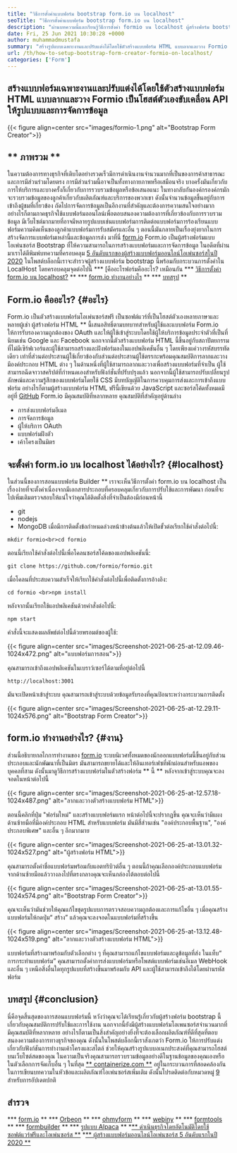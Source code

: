 ```yaml
---
title: "วิธีการตั้งค่าแบบฟอร์ม bootstrap form.io บน localhost" 
seoTitle: "วิธีการตั้งค่าแบบฟอร์ม bootstrap form.io บน localhost" 
description: "ผ่านบทความนี้และเรียนรู้วิธีการตั้งค่า formio บน localhost ผู้สร้างฟอร์ม bootstrap นี้ฟรีขยายได้และเสนอการรวมบุคคลที่สาม" 
date: Fri, 25 Jun 2021 10:30:28 +0000
author: muhammadmustafa
summary: "สร้างรูปแบบเฉพาะงานและปรับแต่งได้โดยใช้ตัวสร้างแบบฟอร์ม HTML แบบลากและวาง Formio เป็นโฮสต์ตัวเองขับเคลื่อน API ให้รูปแบบและการจัดการข้อมูล" 
url: /th/how-to-setup-bootstrap-form-creator-formio-on-localhost/
categories: ['Form']
---
```


## สร้างแบบฟอร์มเฉพาะงานและปรับแต่งได้โดยใช้ตัวสร้างแบบฟอร์ม HTML แบบลากและวาง Formio เป็นโฮสต์ตัวเองขับเคลื่อน API ให้รูปแบบและการจัดการข้อมูล

{{< figure align=center src="images/formio-1.png" alt="Bootstrap Form Creator">}}


## ** ภาพรวม **
ในความต้องการทางธุรกิจที่เติบโตอย่างรวดเร็วมีการดำเนินงานจำนวนมากที่เป็นของการค้าสาธารณะและการมีส่วนร่วมโดยตรง การมีส่วนร่วมนี้อาจเป็นทั้งทางกายภาพหรือเสมือนจริง บางครั้งมันเกี่ยวกับการให้บริการและบางครั้งก็เกี่ยวกับการรวบรวมข้อมูลหรือข้อเสนอแนะ ในทางกลับกันองค์กรองค์กรมักจะรวบรวมข้อมูลของลูกค้าเกี่ยวกับผลิตภัณฑ์และบริการของพวกเขา ดังนั้นจำนวนข้อมูลขึ้นอยู่กับการเข้าถึงผู้ชมที่เกี่ยวข้อง ถัดไปการจัดการข้อมูลเป็นอีกงานที่สำคัญและต้องการความสนใจอย่างมาก
อย่างไรก็ตามภาคธุรกิจใช้แบบฟอร์มออนไลน์เพื่อตอบสนองความต้องการที่เกี่ยวข้องกับการรวบรวมข้อมูล มีเว็บไซต์มากมายที่อาจมีหลายรูปแบบเช่นแบบฟอร์มการติดต่อแบบฟอร์มการร้องเรียนแบบฟอร์มความคิดเห็นของลูกค้าแบบฟอร์มการรับสมัครและอื่น ๆ ตอนนี้มันกลายเป็นเรื่องยุ่งยากในการสร้างจัดการแบบฟอร์มเหล่านี้และข้อมูลการส่ง มาที่นี่ [form.io][1] Form.io เป็นผู้สร้างฟอร์มแบบโอเพ่นซอร์ส Bootstrap ที่ให้ความสามารถในการสร้างแบบฟอร์มและการจัดการข้อมูล ในอดีตที่ผ่านมาเราได้ตีพิมพ์บทความที่ครอบคลุม [5 อันดับแรกของผู้สร้างแบบฟอร์มออนไลน์โอเพ่นซอร์สในปี 2020][2] ในโพสต์บล็อกนี้เราจะสำรวจผู้สร้างแบบฟอร์ม bootstrap นี้พร้อมกับกระบวนการตั้งค่าใน LocalHost โดยครอบคลุมจุดต่อไปนี้
  *** [คืออะไรฟอร์มคืออะไร? เหมือนกัน
  *** [วิธีการตั้งค่า form.io บน localhost?][4] **
  *** [form.io ทำงานอย่างไร][5] **
  *** [บทสรุป][6] **

## Form.io คืออะไร? {#อะไร}
Form.io เป็นตัวสร้างแบบฟอร์มโอเพ่นซอร์สฟรี เป็นซอฟต์แวร์ที่เป็นโฮสต์ตัวเองหลายภาษาและหลายผู้เช่า ผู้สร้างฟอร์ม HTML ** นี้เสนอสิทธิ์ตามบทบาทสำหรับผู้ใช้และแบบฟอร์ม Form.io ให้การรับรองความถูกต้องของ OAuth และให้ผู้ใช้เข้าสู่ระบบโดยใช้ผู้ให้บริการข้อมูลประจำตัวที่เป็นที่นิยมเช่น Google และ Facebook นอกจากนี้ตัวสร้างแบบฟอร์ม HTML นี้ขึ้นอยู่กับสถาปัตยกรรมที่ไม่มีเซิร์ฟเวอร์และผู้ใช้สามารถสร้างและฝังฟอร์มลงในแอปพลิเคชันอื่น ๆ โดยเพียงแค่วางรหัสบรรทัดเดียว เท่าที่ส่วนต่อประสานผู้ใช้เกี่ยวข้องกับส่วนต่อประสานผู้ใช้ตรรกะพร้อมคุณสมบัติการลากและวาง มีองค์ประกอบ HTML ต่าง ๆ ในด้านหนึ่งที่ผู้ใช้สามารถลากและวางเพื่อสร้างแบบฟอร์มที่จำเป็น ผู้ใช้สามารถฉีดจาวาสคริปต์ที่กำหนดเองสำหรับฟังก์ชั่นที่ปรับปรุงแล้ว นอกจากนี้ผู้ใช้สามารถปรับเปลี่ยนรูปลักษณ์และความรู้สึกของแบบฟอร์มโดยใช้ CSS มีบทบัญญัติในการควบคุมการส่งและการเข้าถึงแบบฟอร์ม อย่างไรก็ตามผู้สร้างแบบฟอร์ม HTML ฟรีนี้เขียนด้วย JavaScript และซอร์สโค้ดทั้งหมดมีอยู่ที่ [GitHub][7]
Form.io มีคุณสมบัติที่หลากหลาย คุณสมบัติที่สำคัญอยู่ด้านล่าง
  * การส่งแบบฟอร์มอีเมล
  * การจัดการข้อมูล
  * ผู้ให้บริการ OAuth
  * แบบฟอร์มฝังตัว
  * เค้าโครงเป็นมิตร

## จะตั้งค่า form.io บน localhost ได้อย่างไร? {#localhost}
ในส่วนนี้ของการสอนแบบฟอร์ม Builder ** เราจะเห็นวิธีการตั้งค่า form.io บน localhost เป็นเรื่องง่ายที่จะตั้งค่าเนื่องจากมีเอกสารประกอบที่ครอบคลุมเกี่ยวกับการปรับใช้และการพัฒนา
ก่อนที่จะไปเพิ่มเติมตรวจสอบให้แน่ใจว่าคุณได้ติดตั้งสิ่งที่จำเป็นต้องมีก่อนหน้านี้
  * git
  * nodejs
  * MongoDB
เมื่อมีการติดตั้งข้อกำหนดล่วงหน้าข้างต้นแล้วให้เปิดขั้วต่อเรียกใช้คำสั่งต่อไปนี้:
```
mkdir formio<br>cd formio
```
ตอนนี้เรียกใช้คำสั่งต่อไปนี้เพื่อโคลนซอร์สโค้ดของแอปพลิเคชันนี้:
```
git clone https://github.com/formio/formio.git
```
เมื่อโคลนที่ประสบความสำเร็จให้เรียกใช้คำสั่งต่อไปนี้เพื่อติดตั้งการอ้างอิง:
```
cd formio <br>npm install
```
หลังจากนั้นเรียกใช้แอปพลิเคชันด้วยคำสั่งต่อไปนี้:
```
npm start 
```
คำสั่งนี้จะแสดงผลลัพธ์ต่อไปนี้ด้วยพรอมต์ของผู้ใช้:

{{< figure align=center src="images/Screenshot-2021-06-25-at-12.09.46-1024x472.png" alt="แบบฟอร์มการสอน">}}

คุณสามารถเข้าถึงแอปพลิเคชันในเบราว์เซอร์ได้ตามที่อยู่ต่อไปนี้
```
http://localhost:3001 
```
มันจะเปิดหน้าเข้าสู่ระบบ คุณสามารถเข้าสู่ระบบด้วยข้อมูลรับรองที่คุณป้อนระหว่างกระบวนการติดตั้ง

{{< figure align=center src="images/Screenshot-2021-06-25-at-12.29.11-1024x576.png" alt="Bootstrap Form Creator">}}


## form.io ทำงานอย่างไร? {#งาน}
ส่วนนี้อธิบายกลไกการทำงานของ [form.io][1] ระบบนิเวศทั้งหมดของนักออกแบบฟอร์มนี้ขึ้นอยู่กับส่วนประกอบและนักพัฒนาที่เป็นมิตร มันสามารถขยายได้และให้อินเทอร์เฟซที่พักผ่อนสำหรับแอพของบุคคลที่สาม ดังนั้นมาดูวิธีการสร้างแบบฟอร์มในตัวสร้างฟอร์ม ** นี้ **
หลังจากเข้าสู่ระบบคุณจะลงจอดในหน้าต่อไปนี้

{{< figure align=center src="images/Screenshot-2021-06-25-at-12.57.18-1024x487.png" alt="ลากและวางตัวสร้างแบบฟอร์ม HTML">}}

ตอนนี้คลิกที่ปุ่ม "ฟอร์มใหม่" และสร้างแบบฟอร์มแรก หน้าต่อไปนี้จะปรากฏขึ้น คุณจะเห็นว่ามีแผงด้านซ้ายมือที่มีองค์ประกอบ HTML สำหรับแบบฟอร์ม มันมีสี่ส่วนเช่น "องค์ประกอบพื้นฐาน", "องค์ประกอบพิเศษ" และอื่น ๆ อีกมากมาย

{{< figure align=center src="images/Screenshot-2021-06-25-at-13.01.32-1024x527.png" alt="ผู้สร้างฟอร์ม HTML">}}

คุณสามารถตั้งค่าชื่อแบบฟอร์มพร้อมกับแอตทริบิวต์อื่น ๆ ตอนนี้ถ้าคุณเลือกองค์ประกอบแบบฟอร์มจากด้านซ้ายมือแล้ววางลงไปที่ตรงกลางคุณจะเห็นกล่องโต้ตอบต่อไปนี้

{{< figure align=center src="images/Screenshot-2021-06-25-at-13.01.55-1024x574.png" alt="Bootstrap Form Creator">}}

คุณจะเห็นว่ามันช่วยให้คุณแก้ไขชุดรูปแบบการตรวจสอบความถูกต้องและการแก้ไขอื่น ๆ เมื่อคุณสร้างแบบฟอร์มให้กดปุ่ม“ สร้าง” แล้วคุณจะลงจอดในแบบฟอร์มที่สร้างขึ้น

{{< figure align=center src="images/Screenshot-2021-06-25-at-13.12.48-1024x519.png" alt="ลากและวางตัวสร้างแบบฟอร์ม HTML">}}

แบบฟอร์มที่สร้างมาพร้อมกับตัวเลือกต่าง ๆ ที่คุณสามารถแก้ไขแบบฟอร์มและดูข้อมูลที่ส่ง ในแท็บ“ การกระทำแบบฟอร์ม” คุณสามารถตั้งค่าการส่งแบบฟอร์มหรือโพสต์แบบฟอร์มเช่นอีเมล WebHook และอื่น ๆ เหนือสิ่งอื่นใดทุกรูปแบบที่สร้างขึ้นมาพร้อมกับ API และผู้ใช้สามารถเข้าถึงได้โดยผ่านรหัสฟอร์ม

## บทสรุป {#conclusion}
นี่คือจุดสิ้นสุดของการสอนแบบฟอร์มนี้ หวังว่าคุณจะได้เรียนรู้เกี่ยวกับผู้สร้างฟอร์ม bootstrap นี้เกี่ยวกับคุณสมบัติการปรับใช้และการใช้งาน นอกจากนี้ยังมีผู้สร้างแบบฟอร์มโอเพนซอร์สจำนวนมากที่มีคุณสมบัติที่หลากหลาย อย่างไรก็ตามเป็นสิ่งสำคัญอย่างยิ่งที่จะต้องเลือกผลิตภัณฑ์ที่ดีที่สุดที่ตอบสนองความต้องการทางธุรกิจของคุณ ดังนั้นในโพสต์บล็อกนี้เราสังเกตว่า Form.io ให้การปรับแต่งเกี่ยวกับฟังก์ชันการทำงานเค้าโครงและสไตล์ ช่วยให้คุณสร้างรูปแบบอเนกประสงค์ที่คุณสามารถโฮสต์บนเว็บไซต์สดของคุณ ในความเป็นจริงคุณสามารถรวบรวมข้อมูลอย่างดีในฐานข้อมูลของคุณเองหรือในตัวเลือกการจัดเก็บอื่น ๆ
ในที่สุด [** containerize.com **][8] อยู่ในกระบวนการที่สอดคล้องกันในการเขียนบทความในหัวข้อและผลิตภัณฑ์โอเพ่นซอร์สเพิ่มเติม ดังนั้นโปรดติดต่อกับหมวดหมู่ [9][9] สำหรับการอัปเดตปกติ

## สำรวจ
  *** [form.io][1] **
  *** [Orbeon][10] **
  *** [ohmyform][11] **
  *** [webiny][12] **
  *** [formtools][13] **
  *** [formbuilder][14] **
  *** [รูปแบบ Alpaca][15] **
  *[** ดำเนินธุรกิจโดยอัตโนมัติโดยใช้ซอฟต์แวร์ฟรีและโอเพ่นซอร์ส **][16]
  *[** ผู้สร้างแบบฟอร์มออนไลน์โอเพ่นซอร์ส 5 อันดับแรกในปี 2020 **][2]

  
[1]: https://products.containerize.com/form/formio/
[2]: https://blog.containerize.com/form/top-5-open-source-online-form-builders-in-year-2020/
[3]: #what
[4]: #localhost
[5]: #work
[6]: #Conclusion
[7]: https://github.com/formio/formio
[8]: https://www.containerize.com/
[9]: https://products.containerize.com/form/
[10]: https://products.containerize.com/form/orbeon/
[11]: https://products.containerize.com/form/ohmyform/
[12]: https://products.containerize.com/form/webiny/
[13]: https://products.containerize.com/form/formtools/
[14]: https://products.containerize.com/form/formbuilder/
[15]: https://products.containerize.com/form/alpaca/
[16]: https://blog.containerize.com/blogging/automate-business-operations-using-open-source-software/
